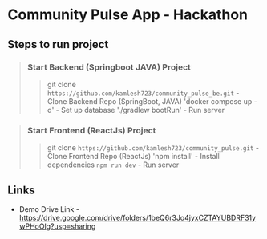# Community Pulse App - Hackathon

## Steps to run project


> ### Start Backend (Springboot JAVA) Project
>> git clone `https://github.com/kamlesh723/community_pulse_be.git` - Clone Backend Repo (SpringBoot, JAVA)
>> 'docker compose up -d' - Set up database
>> './gradlew bootRun' - Run server

> ### Start Frontend (ReactJs) Project
>> git clone `https://github.com/kamlesh723/community_pulse.git` - Clone Frontend Repo (ReactJs)
>> 'npm install' - Install dependencies
>> `npm run dev` - Run server

## Links
- Demo Drive Link - https://drive.google.com/drive/folders/1beQ6r3Jo4jyxCZTAYUBDRF31ywPHoOlg?usp=sharing